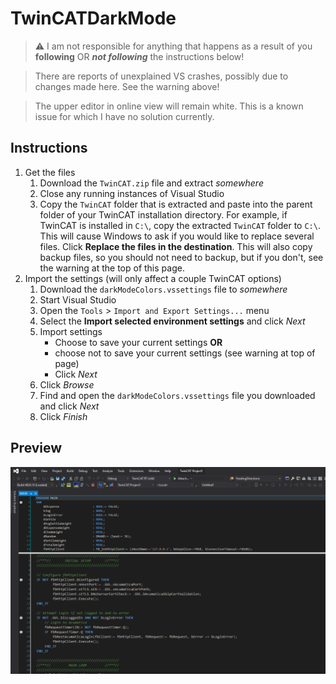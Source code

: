 # TwinCATDarkMode

> :warning: I am not responsible for anything that happens as a result of you **following** OR ***not following*** the instructions below!

> There are reports of unexplained VS crashes, possibly due to changes made here. See the warning above!

> The upper editor in online view will remain white. This is a known issue for which I have no solution currently.

## Instructions

1. Get the files
    1. Download the ``TwinCAT.zip`` file and extract *somewhere*
    1. Close any running instances of Visual Studio
    1. Copy the ``TwinCAT`` folder that is extracted and paste into the parent folder of your TwinCAT installation directory. For example, if TwinCAT is installed in ``C:\``, copy the extracted ``TwinCAT`` folder to ``C:\``.  This will cause Windows to ask if you would like to replace several files. Click **Replace the files in the destination**. This will also copy backup files, so you should not need to backup, but if you don't, see the warning at the top of this page.
1. Import the settings (will only affect a couple TwinCAT options)
    1. Download the ``darkModeColors.vssettings`` file to *somewhere*
    1. Start Visual Studio
    1. Open the ``Tools`` > ``Import and Export Settings...`` menu
    1. Select the **Import selected environment settings** and click *Next*
    1. Import settings 
        - Choose to save your current settings **OR**
        -   choose not to save your current settings (see warning at top of page)
        - Click *Next*
    1. Click *Browse*
    1. Find and open the ``darkModeColors.vssettings`` file you downloaded and click *Next*
    1. Click *Finish*


## Preview
![preview](preview.png)
